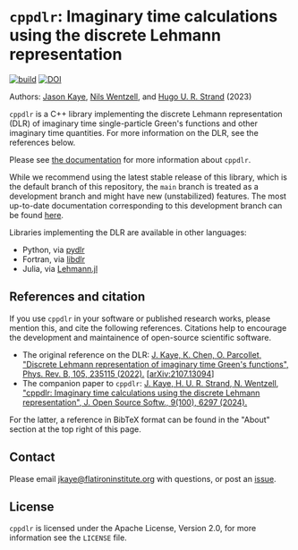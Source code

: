 # `cppdlr`: Imaginary time calculations using the discrete Lehmann representation

[![build](https://github.com/flatironinstitute/cppdlr/workflows/build/badge.svg?branch=main)](https://github.com/flatironinstitute/cppdlr/actions?query=workflow%3Abuild)
[![DOI](https://joss.theoj.org/papers/10.21105/joss.06297/status.svg)](https://doi.org/10.21105/joss.06297)

Authors: [Jason Kaye](https://users.flatironinstitute.org/~jkaye/), [Nils
Wentzell](https://github.com/Wentzell), and [Hugo U. R.
Strand](https://github.com/HugoStrand) (2023)

`cppdlr` is a C++ library implementing the discrete Lehmann representation (DLR) of
imaginary time single-particle Green's functions and other imaginary time
quantities. For more information on the DLR, see the references below.

Please see [the documentation](https://flatironinstitute.github.io/cppdlr/) for more information about `cppdlr`.

While we recommend using the latest stable release of this library, which is the default branch of this repository, the `main` branch is treated as a development branch and might have new (unstabilized) features. The most up-to-date documentation corresponding to this development branch can be found [here](https://flatironinstitute.github.io/cppdlr/main/).

Libraries implementing the DLR are available in other languages:

- Python, via [pydlr](https://github.com/jasonkaye/libdlr)
- Fortran, via [libdlr](https://github.com/jasonkaye/libdlr)
- Julia, via [Lehmann.jl](https://github.com/numericaleft/Lehmann.jl)

## References and citation

If you use `cppdlr` in your software or published research works, please mention
this, and cite the following references. Citations help to encourage the
development and maintainence of open-source scientific software.

- The original reference on the DLR: [J. Kaye, K. Chen, O. Parcollet, "Discrete Lehmann representation of imaginary time Green's functions", Phys. Rev. B, 105, 235115 (2022).](https://journals.aps.org/prb/abstract/10.1103/PhysRevB.105.235115) \[[arXiv:2107.13094](https://arxiv.org/abs/2107.13094)\]
- The companion paper to `cppdlr`: [J. Kaye, H. U. R. Strand, N. Wentzell, "cppdlr: Imaginary time calculations using the discrete Lehmann representation", J. Open Source Softw., 9(100), 6297 (2024).](https://joss.theoj.org/papers/10.21105/joss.06297)

For the latter, a reference in BibTeX format can be found in the "About" section at the top right of this page.

## Contact

Please email jkaye@flatironinstitute.org with questions, or post an [issue](https://github.com/flatironinstitute/cppdlr/issues).

## License

`cppdlr` is licensed under the Apache License, Version 2.0, for more information see the `LICENSE` file.
